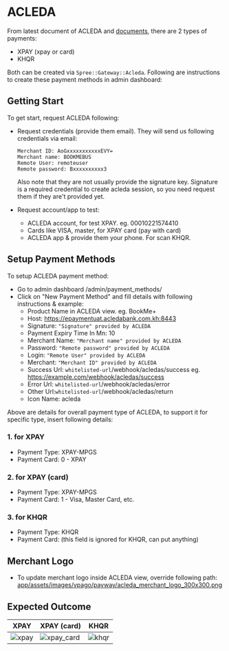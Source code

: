 # ACLEDA

From latest document of ACLEDA and [documents](https://drive.google.com/drive/folders/1BusMWt6ul8QbDb1R-2HBz-Gduc0zJk1D), there are 2 types of payments:
- XPAY (xpay or card)
- KHQR

Both can be created via `Spree::Gateway::Acleda`. Following are instructions to create these payment methods in admin dashboard:

## Getting Start
To get start, request ACLEDA following:
- Request credentials (provide them email). They will send us following credentials via email:
  ```
  Merchant ID: AoGxxxxxxxxxxxEVY=
  Merchant name: BOOKMEBUS
  Remote User: remoteuser
  Remote password: Bxxxxxxxxxx3
  ```
  Also note that they are not usually provide the signature key. Signature is a required credential to create acleda session, so you need request them if they are't provided yet.

- Request account/app to test:
  - ACLEDA account, for test XPAY. eg. 00010221574410
  - Cards like VISA, master, for XPAY card (pay with card)
  - ACLEDA app & provide them your phone. For scan KHQR.

## Setup Payment Methods
To setup ACLEDA payment method:
- Go to admin dashboard /admin/payment_methods/
- Click on "New Payment Method" and fill details with following instructions & example:
  - Product Name in ACLEDA view. eg. BookMe+
  - Host: https://epaymentuat.acledabank.com.kh:8443
  - Signature: `"Signature" provided by ACLEDA`
  - Payment Expiry Time In Mn: 10
  - Merchant Name: `"Merchant name" provided by ACLEDA`
  - Password: `"Remote password" provided by ACLEDA`
  - Login: `"Remote User" provided by ACLEDA`
  - Merchant: `"Merchant ID" provided by ACLEDA`
  - Success Url: `whitelisted-url`/webhook/acledas/success 
    eg. https://example.com/webhook/acledas/success
  - Error Url: `whitelisted-url`/webhook/acledas/error
  - Other Url:`whitelisted-url`/webhook/acledas/return
  - Icon Name: acleda

Above are details for overall payment type of ACLEDA, to support it for specific type, insert following details:

### 1. for XPAY
- Payment Type: XPAY-MPGS
- Payment Card: 0 - XPAY

### 2. for XPAY (card)
- Payment Type: XPAY-MPGS
- Payment Card: 1 - Visa, Master Card, etc.

### 3. for KHQR
- Payment Type: KHQR
- Payment Card: (this field is ignored for KHQR, can put anything)

## Merchant Logo
- To update merchant logo inside ACLEDA view, override following path:
  [app/assets/images/vpago/payway/acleda_merchant_logo_300x300.png](../app/assets/images/vpago/payway/acleda_merchant_logo_300x300.png)

## Expected Outcome

| XPAY | XPAY (card) | KHQR |
| - | - | - |
| ![xpay](https://github.com/bookmebus/spree_vpago/assets/29684683/c8d7d022-7b1c-4d5c-91e9-d9fe53ea8cec) | ![xpay_card](https://github.com/bookmebus/spree_vpago/assets/29684683/48712fd7-8e3d-4116-b2f6-c3e2adbbe791) | ![khqr](https://github.com/bookmebus/spree_vpago/assets/29684683/5c1290aa-624c-4e36-a879-2e94961346fa) |
